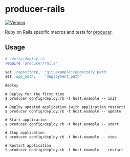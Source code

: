 producer-rails
==============

[![Version      ][badge-version-img]][badge-version-uri]


  Ruby on Rails specific macros and tests for [producer][].


Usage
-----

```ruby
# config/deploy.rb
require 'producer/rails'

set :repository,  'git.example:repository_path'
set :app_path,    'deployment_path'

deploy
```

```
# Deploy for the first time
$ producer config/deploy.rb -t host.example -- init

# Deploy updated application (with application restart)
$ producer config/deploy.rb -t host.example -- update

# Start application
$ producer config/deploy.rb -t host.example -- start

# Stop application
$ producer config/deploy.rb -t host.example -- stop

# Restart application
$ producer config/deploy.rb -t host.example -- restart
```



[producer]:           https://github.com/tjouan/producer-core
[badge-version-img]:  https://img.shields.io/gem/v/producer-rails.svg?style=flat-square
[badge-version-uri]:  https://rubygems.org/gems/producer-rails
